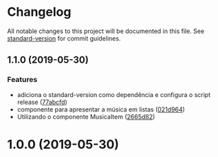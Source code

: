 # Changelog

All notable changes to this project will be documented in this file. See [standard-version](https://github.com/conventional-changelog/standard-version) for commit guidelines.

## 1.1.0 (2019-05-30)


### Features

* adiciona o standard-version como dependência e configura o script release ([77abcfd](https://github.com/jacksongomesbr/webdevbook-musicmatch/commit/77abcfd))
* componente para apresentar a música em listas ([021d964](https://github.com/jacksongomesbr/webdevbook-musicmatch/commit/021d964))
* Utilizando o componente MusicaItem ([2665d82](https://github.com/jacksongomesbr/webdevbook-musicmatch/commit/2665d82))



# 1.0.0 (2019-05-30)
